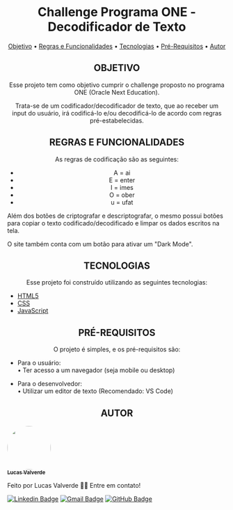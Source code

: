 <h1 align="center">Challenge Programa ONE - Decodificador de Texto</h1>

<p align="center">
 <a href="#objetivo">Objetivo</a> •
 <a href="#regras">Regras e Funcionalidades</a> • 
 <a href="#tecnologias">Tecnologias</a> • 
 <a href="#pre-requisitos">Pré-Requisitos</a> • 
 <a href="#autor">Autor</a>
</p>

<h2 align="center" id=objetivo> OBJETIVO </h2>
<p align="center"> Esse projeto tem como objetivo cumprir o challenge proposto no programa ONE (Oracle Next Education).</p>

<p align="center">
Trata-se de um codificador/decodificador de texto, que ao receber um input do usuário, irá codificá-lo e/ou decodificá-lo de acordo com regras pré-estabelecidas.
</p>

<h2 align="center" id=regras> REGRAS E FUNCIONALIDADES </h2>
<p align="center">
As regras de codificação são as seguintes:
<ul align="center">
<li>A = ai<br></li>
<li>E = enter<br></li>
<li>I = imes<br></li>
<li>O = ober<br></li>
<li>u = ufat<br></li>
</ul>

Além dos botões de criptografar e descriptografar, o mesmo possui botões para copiar o texto codificado/decodificado e limpar os dados escritos na tela.

O site também conta com um botão para ativar um "Dark Mode".

<h2 align="center" id=tecnologias> TECNOLOGIAS </h2>
<p align="center" > 
Esse projeto foi construído utilizando as seguintes tecnologias: 

- [HTML5](https://html.spec.whatwg.org/multipage/)
- [CSS](https://www.w3.org/Style/CSS/Overview.en.html)
- [JavaScript](https://www.javascript.com)

</p>

<h2 align="center" id=pre-requisitos> PRÉ-REQUISITOS </h2>
<p align="center" > 
O projeto é simples, e os pré-requisitos são:

- Para o usuário:<br>
    • Ter acesso a um navegador (seja mobile ou desktop)

- Para o desenvolvedor:<br>
    • Utilizar um editor de texto (Recomendado: VS Code)
</p>

<h2 align="center" id=autor> AUTOR </h2>
<a href="https://blog.rocketseat.com.br/author/thiago/">
 <img style="border-radius: 50%;" src="https://avatars.githubusercontent.com/u/143420345?v=4" width="100px;" alt=""/>
 <br />
 <sub><b>Lucas Valverde</b></sub></a> <a href="https://www.linkedin.com/in/valverde-lucas/"></a>


Feito por Lucas Valverde 👋🏻 
Entre em contato!

[![Linkedin Badge](https://img.shields.io/badge/-Lucas-blue?style=flat-square&logo=Linkedin&logoColor=white&link=https://www.linkedin.com/in/valverde-lucas/)](https://www.linkedin.com/in/valverde-lucas/)
[![Gmail Badge](https://img.shields.io/badge/-valverdelucas95@gmail.com-c14438?style=flat-square&logo=Gmail&logoColor=white&link=mailto:valverdelucas95@gmail.com)](mailto:valverdelucas95@gmail.com)
[![GitHub Badge](https://img.shields.io/badge/-Lucas-black?style=flat-square&logo=GitHub&logoColor=yellow&link=https://www.github.com/ValverdeLucas/)](https://www.github.com/ValverdeLucas/)
</p>